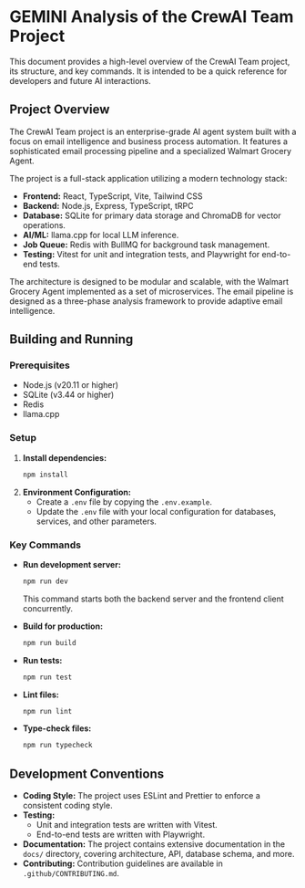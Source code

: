 # GEMINI Analysis of the CrewAI Team Project

This document provides a high-level overview of the CrewAI Team project, its structure, and key commands. It is intended to be a quick reference for developers and future AI interactions.

## Project Overview

The CrewAI Team project is an enterprise-grade AI agent system built with a focus on email intelligence and business process automation. It features a sophisticated email processing pipeline and a specialized Walmart Grocery Agent.

The project is a full-stack application utilizing a modern technology stack:

*   **Frontend:** React, TypeScript, Vite, Tailwind CSS
*   **Backend:** Node.js, Express, TypeScript, tRPC
*   **Database:** SQLite for primary data storage and ChromaDB for vector operations.
*   **AI/ML:** llama.cpp for local LLM inference.
*   **Job Queue:** Redis with BullMQ for background task management.
*   **Testing:** Vitest for unit and integration tests, and Playwright for end-to-end tests.

The architecture is designed to be modular and scalable, with the Walmart Grocery Agent implemented as a set of microservices. The email pipeline is designed as a three-phase analysis framework to provide adaptive email intelligence.

## Building and Running

### Prerequisites

*   Node.js (v20.11 or higher)
*   SQLite (v3.44 or higher)
*   Redis
*   llama.cpp

### Setup

1.  **Install dependencies:**
    ```bash
    npm install
    ```
2.  **Environment Configuration:**
    *   Create a `.env` file by copying the `.env.example`.
    *   Update the `.env` file with your local configuration for databases, services, and other parameters.

### Key Commands

*   **Run development server:**
    ```bash
    npm run dev
    ```
    This command starts both the backend server and the frontend client concurrently.

*   **Build for production:**
    ```bash
    npm run build
    ```

*   **Run tests:**
    ```bash
    npm run test
    ```

*   **Lint files:**
    ```bash
    npm run lint
    ```

*   **Type-check files:**
    ```bash
    npm run typecheck
    ```

## Development Conventions

*   **Coding Style:** The project uses ESLint and Prettier to enforce a consistent coding style.
*   **Testing:**
    *   Unit and integration tests are written with Vitest.
    *   End-to-end tests are written with Playwright.
*   **Documentation:** The project contains extensive documentation in the `docs/` directory, covering architecture, API, database schema, and more.
*   **Contributing:** Contribution guidelines are available in `.github/CONTRIBUTING.md`.
